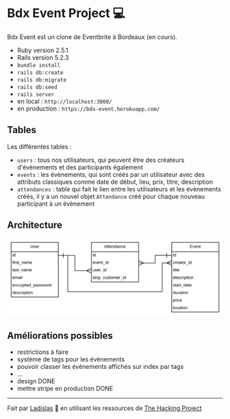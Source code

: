 <h1>Bdx Event Project 💻</h1>

Bdx Event est un clone de Eventbrite à Bordeaux (en cours).

* Ruby version 2.5.1
* Rails version 5.2.3
* `bundle install`
* `rails db:create`
* `rails db:migrate`
* `rails db:seed`
* `rails server`
* en local : `http://localhost:3000/`
* en production : `https://bdx-event.herokuapp.com/`

<h2>Tables</h2>

Les différentes tables : 
* `users` : tous nos utilisateurs, qui peuvent être des créateurs d'évènements et des participants également
* `events` : les évènements, qui sont créés par un utilisateur avec des attributs classiques comme date de début, lieu, prix, titre, description
* `attendances` : table qui fait le lien entre les utilisateurs et les évènements créés, il y a un nouvel objet `Attendance` créé pour chaque nouveau participant à un évènement

<h2>Architecture</h2>

![Architecture Base de données](app/assets/images/db.png)

<h2>Améliorations possibles</h2>

* restrictions à faire
* système de tags pour les évènements
* pouvoir classer les évènements affichés sur index par tags
* ...
* design DONE
* mettre stripe en production DONE

--------

Fait par [Ladislas](https://github.com/ladislasfontaine) 🤙 en utilisant les ressources de [The Hacking Project](https://www.thehackingproject.org)